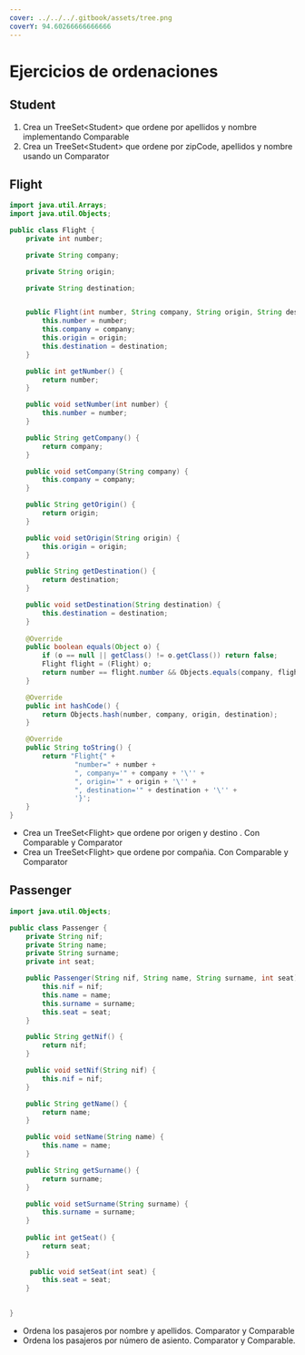 ```yaml
---
cover: ../../../.gitbook/assets/tree.png
coverY: 94.60266666666666
---
```


# Ejercicios de ordenaciones

## Student

1. Crea un TreeSet\<Student> que ordene por apellidos y nombre implementando Comparable
2. Crea un TreeSet\<Student> que ordene por zipCode, apellidos y nombre usando un Comparator

## Flight

```java
import java.util.Arrays;
import java.util.Objects;

public class Flight {
    private int number;

    private String company;

    private String origin;

    private String destination;


    public Flight(int number, String company, String origin, String destination) {
        this.number = number;
        this.company = company;
        this.origin = origin;
        this.destination = destination;
    }

    public int getNumber() {
        return number;
    }

    public void setNumber(int number) {
        this.number = number;
    }

    public String getCompany() {
        return company;
    }

    public void setCompany(String company) {
        this.company = company;
    }

    public String getOrigin() {
        return origin;
    }

    public void setOrigin(String origin) {
        this.origin = origin;
    }

    public String getDestination() {
        return destination;
    }

    public void setDestination(String destination) {
        this.destination = destination;
    }
    
    @Override
    public boolean equals(Object o) {
        if (o == null || getClass() != o.getClass()) return false;
        Flight flight = (Flight) o;
        return number == flight.number && Objects.equals(company, flight.company) && Objects.equals(origin, flight.origin) && Objects.equals(destination, flight.destination);
    }

    @Override
    public int hashCode() {
        return Objects.hash(number, company, origin, destination);
    }

    @Override
    public String toString() {
        return "Flight{" +
                "number=" + number +
                ", company='" + company + '\'' +
                ", origin='" + origin + '\'' +
                ", destination='" + destination + '\'' +
                '}';
    }
}

```

* Crea un TreeSet\<Flight> que ordene por origen y destino . Con Comparable y Comparator
* Crea un TreeSet\<Flight> que ordene por compañia. Con Comparable y Comparator

## Passenger

```java
import java.util.Objects;

public class Passenger {
    private String nif;
    private String name;
    private String surname;
    private int seat;

    public Passenger(String nif, String name, String surname, int seat) {
        this.nif = nif;
        this.name = name;
        this.surname = surname;
        this.seat = seat;
    }

    public String getNif() {
        return nif;
    }

    public void setNif(String nif) {
        this.nif = nif;
    }

    public String getName() {
        return name;
    }

    public void setName(String name) {
        this.name = name;
    }

    public String getSurname() {
        return surname;
    }

    public void setSurname(String surname) {
        this.surname = surname;
    }
    
    public int getSeat() {
        return seat;
    }
    
     public void setSeat(int seat) {
        this.seat = seat;
    }
    

}
```

* Ordena los pasajeros por nombre y apellidos. Comparator y Comparable
* Ordena los pasajeros por número de asiento. Comparator y Comparable.
